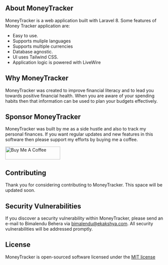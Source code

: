 ## About MoneyTracker

MoneyTracker is a web application built with Laravel 8. Some features of Money Tracker application are: 

- Easy to use.
- Supports muliple languages
- Supports multiple currencies
- Database agnostic. 
- UI uses Tailwind CSS.
- Application logic is powered with LiveWire

## Why MoneyTracker

MoneyTracker was created to improve financial literacy and to lead you towards positive financial health. When you are aware of your spending habits then that information can be used to plan your budgets effectively.

## Sponsor MoneyTracker

MoneyTracker was built by me as a side hustle and also to track my personal finances. If you want regular updates and new features in this software then please support my efforts by buying me a coffee.

<a href="https://www.buymeacoffee.com/bimalendu" target="_blank"><img src="https://cdn.buymeacoffee.com/buttons/default-orange.png" alt="Buy Me A Coffee" height="41" width="174"></a>

## Contributing

Thank you for considering contributing to MoneyTracker. This space will be updated soon.

## Security Vulnerabilities

If you discover a security vulnerability within MoneyTracker, please send an e-mail to Bimalendu Behera via [bimalendu@ekakshya.com](mailto:bimalendu@ekakshya.com). All security vulnerabilities will be addressed promptly.

## License

MoneyTracker is open-sourced software licensed under the [MIT license](https://opensource.org/licenses/MIT)